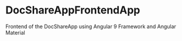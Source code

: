 # DocShareAppFrontendApp

Frontend of the DocShareApp using Angular 9 Framework and Angular Material